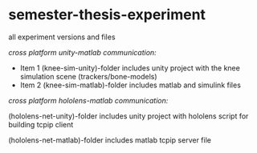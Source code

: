 # semester-thesis-experiment
all experiment versions and files

*cross platform unity-matlab communication:*

* Item 1 (knee-sim-unity)-folder includes unity project with the knee simulation scene (trackers/bone-models)
* Item 2 (knee-sim-matlab)-folder includes matlab and simulink files

*cross platform hololens-matlab communication:*

(hololens-net-unity)-folder includes unity project with hololens script for building tcpip client

(hololens-net-matlab)-folder includes matlab tcpip server file
